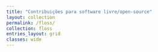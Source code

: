 ```yaml
---
title: "Contribuições para software livre/open-source"
layout: collection
permalink: /floss/
collection: floss
entries_layout: grid
classes: wide
---
```



